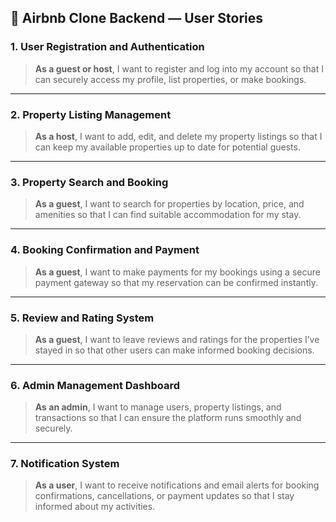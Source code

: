 ## 🧩 Airbnb Clone Backend — User Stories

### 1. **User Registration and Authentication**

> **As a guest or host**, I want to register and log into my account so that I can securely access my profile, list properties, or make bookings.

---

### 2. **Property Listing Management**

> **As a host**, I want to add, edit, and delete my property listings so that I can keep my available properties up to date for potential guests.

---

### 3. **Property Search and Booking**

> **As a guest**, I want to search for properties by location, price, and amenities so that I can find suitable accommodation for my stay.

---

### 4. **Booking Confirmation and Payment**

> **As a guest**, I want to make payments for my bookings using a secure payment gateway so that my reservation can be confirmed instantly.

---

### 5. **Review and Rating System**

> **As a guest**, I want to leave reviews and ratings for the properties I’ve stayed in so that other users can make informed booking decisions.

---

### 6. **Admin Management Dashboard**

> **As an admin**, I want to manage users, property listings, and transactions so that I can ensure the platform runs smoothly and securely.

---

### 7. **Notification System**

> **As a user**, I want to receive notifications and email alerts for booking confirmations, cancellations, or payment updates so that I stay informed about my activities.
